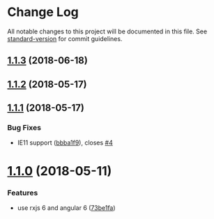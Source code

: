 # Change Log

All notable changes to this project will be documented in this file. See [standard-version](https://github.com/conventional-changelog/standard-version) for commit guidelines.

<a name="1.1.3"></a>
## [1.1.3](https://github.com/kukhariev/ngx-uploadx/compare/v1.1.2...v1.1.3) (2018-06-18)



<a name="1.1.2"></a>
## [1.1.2](https://github.com/kukhariev/ngx-uploadx/compare/v1.1.1...v1.1.2) (2018-05-17)



<a name="1.1.1"></a>
## [1.1.1](https://github.com/kukhariev/ngx-uploadx/compare/v1.1.0...v1.1.1) (2018-05-17)


### Bug Fixes

* IE11 support ([bbba1f9](https://github.com/kukhariev/ngx-uploadx/commit/bbba1f9)), closes [#4](https://github.com/kukhariev/ngx-uploadx/issues/4)



<a name="1.1.0"></a>
# [1.1.0](https://github.com/kukhariev/ngx-uploadx/compare/v1.0.9...v1.1.0) (2018-05-11)


### Features

* use rxjs 6 and angular 6 ([73be1fa](https://github.com/kukhariev/ngx-uploadx/commit/73be1fa))
